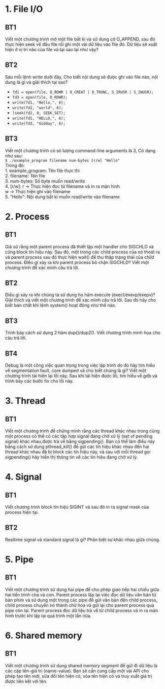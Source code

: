 # 1. File I/O
## BT1
Viết một chương trình mở một file bất kì và sử dụng cờ O_APPEND, 
sau đó thực hiện seek về đầu file rồi ghi một vài dữ  liệu vào file đó. 
Dữ liệu sẽ xuất hiện ở vị trí nào của file và tại sao lại như vậy?
## BT2
Sau mỗi lệnh write dưới đây, Cho biết nội dung sẽ được ghi vào file nào, nội dung là gì và giải thích tại sao? </br>
- `fd1 = open(file, O_RDWR | O_CREAT | O_TRUNC, S_IRUSR | S_IWUSR);` </br>
- `fd3 = open(file, O_RDWR);` </br>
- `write(fd1, "Hello,", 6);` </br>
- `write(fd2, "world", 6);` </br>
- `lseek(fd2, 0, SEEK_SET);` </br>
- `write(fd1, "HELLO,", 6);` </br>
- `write(fd3, "Gidday", 6);` </br>
## BT3
Viết một chương trình có só lượng command-line arguments là 3, Có dạng như sau: </br>
`$ ./example_program filename num-bytes [r/w] "Hello"` </br>
Trong đó: </br>
	1. example_grogram: Tên file thực thi </br>
	2. filename: Tên file</br>
	3. num-bytes: Số byte muốn read/write</br>
	4. [r/w]: r -> Thực hiện đọc từ  filename và in ra màn hình</br>
		        w -> Thực hiện ghi vào filename</br>
	5. "Hello": Nội dung bất kì muốn read/write vào filename</br>
# 2. Process
## BT1
Giả sử rằng một parent process đã thiết lập một handler cho SIGCHLD và cũng block tín hiệu này. 
Sau đó, một trong các child process của nó thoát ra và parent process sau đó thực hiện wait() để thu thập trạng thái của child process. 
Điều gì xảy ra khi parent process bỏ chặn SIGCHLD?  Viết một chương trình để xác minh câu trả lời.
## BT2
Điều gì xảy ra khi chúng ta sử dụng họ hàm execute (execl/exevp/exepv)? 
Giải thích và viết một chương trình để xác minh câu trả lời. Sau đó hãy cho biết bản chất khi lệnh system() hoạt động như thế nào.
## BT3
Trình bày cách sử dụng 2 hàm dup()/dup2(). Viết chương trình minh họa cho câu trả lời.
## BT4
Debug là một công việc quan trọng trong việc lập trình do đó hãy tìm hiểu về segmentation fault, 
core dumped và cho biết chúng là gì? Viết một chương trình tái hiện lại lỗi này. Sau khi tái hiện được lỗi, 
tìm hiểu về gdb và trình bày các bước fix cho lỗi này.
# 3. Thread
## BT1
Viết một chương trình để chứng minh rằng các thread khác nhau trong cùng một process có thể có các tập hợp signal đang chờ xử lý 
(set of pending signal) khác nhau,được trả về bằng sigpending(). Bạn có thể làm điều này bằng cách sử dụng pthread_kill() 
để gửi các tín hiệu khác nhau đến hai thread khác nhau đã bị block các tín hiệu này, và sau với mỗi thread gọi sigpending() 
hãy hiển thị thông tin về các tín hiệu đang chờ xử lý.
# 4. Signal
## BT1
Viết chương trình block tín hiệu SIGINT và sau đó in ra signal mask của process hiện tại.
## BT2
Realtime signal và standard signal là gì? Phân biệt sự khác nhau giữa chúng.
# 5. Pipe
## BT1
Viết một chương trình sử dụng hai pipe để cho phép giao tiếp hai chiều giữa hai tiến trình cha và con. 
Parent process lặp lại việc đọc dữ  liệu văn bản từ bàn phím và sử dụng một trong các pipe để gửi văn bản đến child process,
child process chuyển nó thành chữ hoa và gửi lại cho parent process qua pipe còn lại. Parent process đọc dữ liệu trả về từ 
child process và in ra màn hình trước khi lặp lại quá trình một lần nữa.
# 6. Shared memory
## BT1
Viết một chương trình sử dụng shared memory segment để gửi đi dữ liệu là các cặp tên-giá trị (name-value). 
Bạn sẽ cần cung cấp một vài API cho phép tạo tên mới, sửa đổi tên hiện có, xóa tên hiện có và truy xuất giá trị được liên kết với tên.

